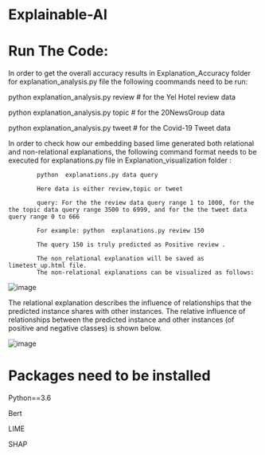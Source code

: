 # Explainable-AI

# Run The Code:

In order to get the overall accuracy results in Explanation_Accuracy folder  for explanation_analysis.py file the following coommands need to be run:

python explanation_analysis.py review # for the Yel Hotel review data

python explanation_analysis.py topic # for the 20NewsGroup data

python explanation_analysis.py tweet #  for the Covid-19 Tweet data






In order to check how our embedding based lime  generated both relational and non-relational explanations, the following command format needs to be executed
for explanations.py file in Explanation_visualization folder :


            python  explanations.py data query
            
            Here data is either review,topic or tweet
            
            query: For the the review data query range 1 to 1000, for the the topic data query range 3500 to 6999, and for the the tweet data query range 0 to 666
            
            For example: python  explanations.py review 150
            
            The query 150 is truly predicted as Positive review .
            
            The non_relational explanation will be saved as limetest_up.html file. 
            The non-relational explanations can be visualized as follows:
            
  
  ![image](https://user-images.githubusercontent.com/25291998/139792984-1ebe10d8-28c6-4ba2-930a-8f81e36faf43.png)


            
            
            
  The relational explanation describes the influence of relationships that the predicted instance shares with other instances. The relative influence of relationships between the predicted instance and other instances (of positive and negative classes) is shown below.
  
  ![image](https://user-images.githubusercontent.com/25291998/139793091-96167b4b-6f0d-4750-a76d-3c40b6482aaf.png)


            

            
            
# Packages need to be installed

Python==3.6

Bert

LIME

SHAP
